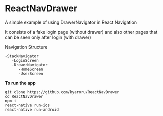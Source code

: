 # ReactNavDrawer

A simple example of using DrawerNavigator in React Navigation

It consists of a fake login page (without drawer) and also other pages that can be seen only after login (with drawer)

Navigation Structure
```
-StackNavigator
   -LoginScreen
   -DrawerNavigator
      -HomeScreen
      -UserScreen
```

**To run the app**
```
git clone https://github.com/kyaroru/ReactNavDrawer
cd ReactNavDrawer
npm i
react-native run-ios
react-native run-android
```
